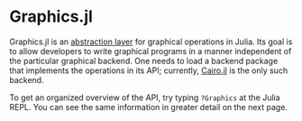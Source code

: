 # Graphics.jl

Graphics.jl is an [abstraction layer](https://en.wikipedia.org/wiki/Abstraction_layer)
for graphical operations in Julia.
Its goal is to allow developers to write graphical programs in a manner independent
of the particular graphical backend.
One needs to load a backend package that implements the operations in its API;
currently, [Cairo.jl](https://github.com/JuliaGraphics/Cairo.jl)
is the only such backend.

To get an organized overview of the API, try typing `?Graphics` at the Julia REPL.
You can see the same information in greater detail on the next page.
